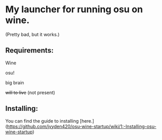 # My launcher for running osu on wine. 

(Pretty bad, but it works.)

## Requirements:
Wine

osu!

big brain

~~will to live~~  (not present)

## Installing:

You can find the guide to installing [here.] (https://github.com/jvyden420/osu-wine-startup/wiki/1:-Installing-osu-wine-startup)
